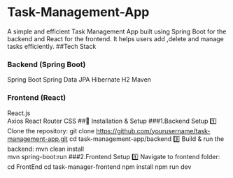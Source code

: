# Task-Management-App
A simple and efficient Task Management App built using Spring Boot for the backend and React for the frontend. It helps users add ,delete and manage tasks efficiently.
##Tech Stack
### Backend (Spring Boot)
Spring Boot
Spring Data JPA
Hibernate
H2
Maven
### Frontend (React)
React.js<br/>
Axios
React Router
CSS 
##📌 Installation & Setup
###1.Backend Setup
1️⃣ Clone the repository:
git clone https://github.com/yourusername/task-management-app.git
cd task-management-app/backend
3️⃣ Build & run the backend:
mvn clean install  
mvn spring-boot:run
###2.Frontend Setup
1️⃣ Navigate to frontend folder:
cd FrontEnd
cd task-manager-frontend
npm install
npm run dev
